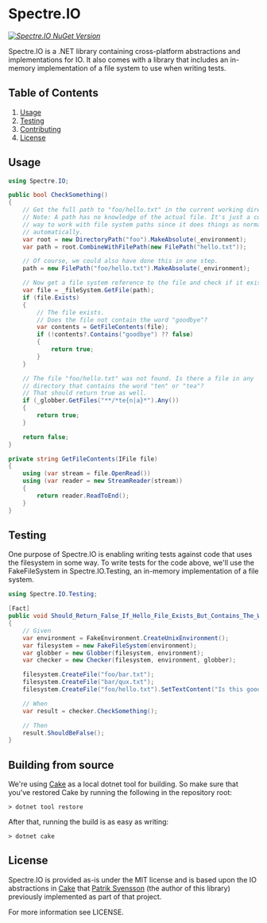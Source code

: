 # Spectre.IO

_[![Spectre.IO NuGet Version](https://img.shields.io/nuget/v/spectre.io.svg?style=flat&label=NuGet%3A%20Spectre.IO)](https://www.nuget.org/packages/spectre.io)_

Spectre.IO is a .NET library containing cross-platform abstractions and 
implementations for IO. It also comes with a library that includes an
in-memory implementation of a file system to use when writing tests.

## Table of Contents

1. [Usage](#usage)
2. [Testing](#testing)
3. [Contributing](#building-from-source)
5. [License](#license)

## Usage

```csharp
using Spectre.IO;

public bool CheckSomething()
{
    // Get the full path to "foo/hello.txt" in the current working directory.
    // Note: A path has no knowledge of the actual file. It's just a convenient
    // way to work with file system paths since it does things as normalization
    // automatically.
    var root = new DirectoryPath("foo").MakeAbsolute(_environment);
    var path = root.CombineWithFilePath(new FilePath("hello.txt"));

    // Of course, we could also have done this in one step.
    path = new FilePath("foo/hello.txt").MakeAbsolute(_environment);

    // Now get a file system reference to the file and check if it exist.
    var file = _fileSystem.GetFile(path);
    if (file.Exists)
    {
        // The file exists.
        // Does the file not contain the word "goodbye"?
        var contents = GetFileContents(file);
        if (!contents?.Contains("goodbye") ?? false)
        {
            return true;
        }
    }

    // The file "foo/hello.txt" was not found. Is there a file in any 
    // directory that contains the word "ten" or "tea"?
    // That should return true as well.
    if (_globber.GetFiles("**/*te{n|a}*").Any())
    {
        return true;
    }

    return false;
}

private string GetFileContents(IFile file)
{
    using (var stream = file.OpenRead())
    using (var reader = new StreamReader(stream))
    {
        return reader.ReadToEnd();
    }
}
```

## Testing

One purpose of Spectre.IO is enabling writing tests against code that uses the filesystem in some way. To write tests for the code above, we'll use the FakeFileSystem in Spectre.IO.Testing, an in-memory implementation of a file system.

```csharp
using Spectre.IO.Testing;

[Fact]
public void Should_Return_False_If_Hello_File_Exists_But_Contains_The_Word_Goodbye()
{
    // Given
    var environment = FakeEnvironment.CreateUnixEnvironment();
    var filesystem = new FakeFileSystem(environment);
    var globber = new Globber(filesystem, environment);
    var checker = new Checker(filesystem, environment, globber);

    filesystem.CreateFile("foo/bar.txt");
    filesystem.CreateFile("bar/qux.txt");
    filesystem.CreateFile("foo/hello.txt").SetTextContent("Is this goodbye?");

    // When
    var result = checker.CheckSomething();

    // Then
    result.ShouldBeFalse();
}
```

## Building from source

We're using [Cake](https://github.com/cake-build/cake) as a local dotnet tool for building. 
So make sure that you've restored Cake by running the following in the repository root:

```
> dotnet tool restore
```

After that, running the build is as easy as writing:

```
> dotnet cake
```

## License

Spectre.IO is provided as-is under the MIT license and is based upon the IO abstractions in 
[Cake](https://github.com/cake-build/cake) that [Patrik Svensson](https://github.com/patriksvensson) 
(the author of this library) previously implemented as part of that project.

For more information see LICENSE.
